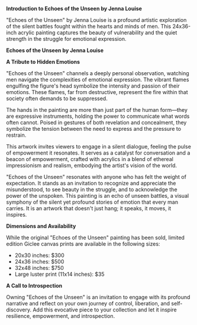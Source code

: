 **Introduction to Echoes of the Unseen by Jenna Louise**

"Echoes of the Unseen" by Jenna Louise is a profound artistic exploration of the silent battles fought within the hearts and minds of men. This 24x36-inch acrylic painting captures the beauty of vulnerability and the quiet strength in the struggle for emotional expression.

**Echoes of the Unseen by Jenna Louise**

**A Tribute to Hidden Emotions**

"Echoes of the Unseen" channels a deeply personal observation, watching men navigate the complexities of emotional expression. The vibrant flames engulfing the figure's head symbolize the intensity and passion of their emotions. These flames, far from destructive, represent the fire within that society often demands to be suppressed.

The hands in the painting are more than just part of the human form—they are expressive instruments, holding the power to communicate what words often cannot. Poised in gestures of both revelation and concealment, they symbolize the tension between the need to express and the pressure to restrain.

This artwork invites viewers to engage in a silent dialogue, feeling the pulse of empowerment it resonates. It serves as a catalyst for conversation and a beacon of empowerment, crafted with acrylics in a blend of ethereal impressionism and realism, embodying the artist's vision of the world.

"Echoes of the Unseen" resonates with anyone who has felt the weight of expectation. It stands as an invitation to recognize and appreciate the misunderstood, to see beauty in the struggle, and to acknowledge the power of the unspoken. This painting is an echo of unseen battles, a visual symphony of the silent yet profound stories of emotion that every man carries. It is an artwork that doesn't just hang; it speaks, it moves, it inspires.

**Dimensions and Availability**

While the original "Echoes of the Unseen" painting has been sold, limited edition Giclee canvas prints are available in the following sizes:
- 20x30 inches: $300
- 24x36 inches: $500
- 32x48 inches: $750
- Large luster print (11x14 inches): $35

**A Call to Introspection**

Owning "Echoes of the Unseen" is an invitation to engage with its profound narrative and reflect on your own journey of control, liberation, and self-discovery. Add this evocative piece to your collection and let it inspire resilience, empowerment, and introspection.